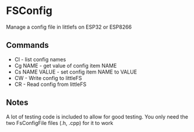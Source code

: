# FSConfig

Manage a config file in littlefs on ESP32 or ESP8266

## Commands

* Cl - list config names
* Cg NAME - get value of config item NAME
* Cs NAME VALUE - set config item NAME to VALUE
* CW - Write config to littleFS
* CR - Read config from littleFS

## Notes

A lot of testing code is included to allow for good testing. You only need the two FsConfigFile files (.h, .cpp) for it to work
